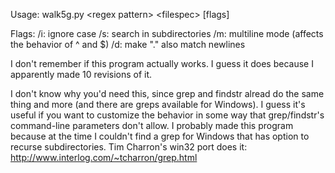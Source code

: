Usage: walk5g.py &lt;regex pattern> &lt;filespec> [flags]

Flags:
 /i: ignore case
 /s: search in subdirectories
 /m: multiline mode (affects the behavior of ^ and $)
 /d: make "." also match newlines

I don't remember if this program actually works. I guess it does because I apparently made 10 revisions of it.

I don't know why you'd need this, since grep and findstr alread do the same thing and more (and there are greps available for Windows). I guess it's useful if you want to customize the behavior in some way that grep/findstr's command-line parameters don't allow. I probably made this program because at the time I couldn't find a grep for Windows that has option to recurse subdirectories. Tim Charron's win32 port does it: http://www.interlog.com/~tcharron/grep.html






